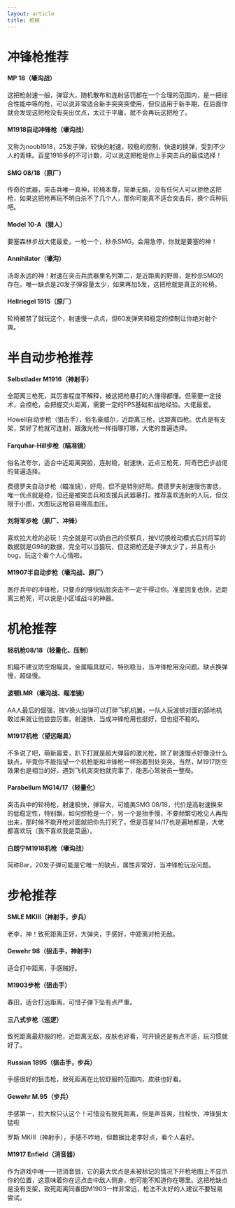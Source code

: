 ```yaml
---
layout: article
title: 枪械
---
```


# 冲锋枪推荐

#### MP 18（壕沟战）

这把枪射速一般，弹容大，随机散布和连射惩罚都在一个合理的范围内，是一把综合性能中等的枪，可以说非常适合新手突突突使用，但仅适用于新手期，在后面你就会发现这把枪没有突出优点，太过于平庸，就不会再玩这把枪了。

#### M1918自动冲锋枪（壕沟战） 

又称为noob1918，25发子弹，较快的射速，较稳的控制，快速的换弹，受到不少人的青睐。百星1918多的不可计数，可以说这把枪是你上手突击兵的最佳选择！

#### SMG 08/18（原厂）

传奇的武器，突击兵唯一真神，轮椅本尊，简单无脑，没有任何人可以拒绝这把枪，如果这把枪再玩不明白杀不了几个人，那你可能真不适合突击兵，换个兵种玩吧。

#### Model 10-A（猎人）

 要塞森林步战大佬最爱，一枪一个，秒杀SMG，会用急停，你就是要塞的神！

#### Annihilator（壕沟）

汤哥永远的神！射速在突击兵武器里名列第二，是近距离的野兽，是秒杀SMG的存在。唯一缺点是20发子弹容量太少，如果再加5发，这把枪就是真正的轮椅。

#### Hellriegel 1915（原厂）

轮椅被禁了就玩这个，射速慢一点点，但60发弹夹和稳定的控制让你绝对射个爽。

# 半自动步枪推荐

#### Selbstlader M1916（神射手）

全距离三枪死，其厉害程度不解释，被这把枪暴打的人懂得都懂。但需要一定技术，会控枪，会把握交火距离，需要一定的FPS基础和战地经验。大佬最爱。

Howell自动步枪（狙击手），俗名豪威尔，近距离三枪，远距离四枪。优点是有支架，架好了枪就可连射，跟激光枪一样指哪打哪，大佬的普遍选择。

#### Farquhar-Hill步枪（瞄准镜）

俗名法夸尔，适合中近距离突脸，连射稳，射速快，近点三枪死，阿奇巴巴步战佬的普遍选择。

费德罗夫自动步枪（瞄准镜），好用，但不是特别好用。费德罗夫射速慢伤害低，唯一优点就是稳，但还是被突击兵和支援兵武器暴打。推荐喜欢连射的人玩，但仅限于小图，大图玩这枪容易得高血压。

#### 刘将军步枪（原厂、冲锋）

喜欢拉大栓的必玩！完全就是可以奶自己的侦察兵，按V切换栓动模式后刘将军的数据就是G98的数据，完全可以当狙玩，但这把枪还是子弹太少了，并且有小bug，玩这个看个人心情啦。

#### M1907半自动步枪（壕沟战、原厂）

医疗兵中的冲锋枪，只要点的够快贴脸突击不一定干得过你。准星回复也快，近距离三枪死，可以说是小区域战斗的神器。

# 机枪推荐

#### 轻机枪08/18（轻量化、压制）

机瞄不建议防空炮瞄具，金属瞄具就可，特别稳当，当冲锋枪用没问题。缺点换弹慢，超级慢。

#### 波顿LMR（壕沟战、瞄准镜）

AA人最后的倔强，按V换火焰弹可以打碎飞机机翼，一队人玩波顿对面的舔地机敢过来就让他尝尝厉害。射速快，当成冲锋枪用也挺好，但也挺不稳的。

#### M1917机枪（望远瞄具）

不多说了吧，萌新最爱，趴下打就是超大弹容的激光枪，除了射速慢点好像没什么缺点，毕竟你不能指望一个机枪能和冲锋枪一样抱着到处突突。当然，M1917防空效果也是相当的好，遇到飞机突突他就完事了，能恶心驾驶员一整局。

#### Parabellum MG14/17（轻量化）

突击兵中的轮椅枪，射速极快，弹容大，可媲美SMG 08/18，代价是高射速换来的低稳定性，特别飘，如何控枪是一个，另一个是抬手慢，不要频繁切枪见人再掏出来，那时候不能开枪对面就把你先打死了。但是百星14/17也是遍地都是，大佬都喜欢玩（我不喜欢我是菜逼）。

#### 白朗宁M1918机枪（壕沟战）

简称Bar，20发子弹可能是它唯一的缺点，属性非常好，当冲锋枪玩没问题。

# 步枪推荐

#### SMLE MKIII（神射手，步兵）

老李，神！致死距离正好，大弹夹，手感好，中距离对枪无敌。

#### Gewehr 98（狙击手，神射手）

适合打中距离，手感贼好。

#### M1903步枪（狙击手）

春田，适合打远距离，可惜子弹下坠有点严重。

#### 三八式步枪（巡逻）

致死距离最舒服的枪，近距离无敌，皮肤也好看，可开镜还是有点不适，玩习惯就好了。

#### Russian 1895（狙击手，步兵）

手感很好的狙击枪，致死距离在比较舒服的范围内，皮肤也好看。

#### Gewehr M.95（步兵）

手感第一，拉大栓只认这个！可惜没有致死距离，但是声音爽，拉栓快，冲锋狙太猛啦

罗斯 MKIII（神射手），手感不咋地，但数据比老李好点，看个人喜好。

#### M1917 Enfield（消音器）

作为游戏中唯一一把消音狙，它的最大优点是未被标记的情况下开枪地图上不显示你的位置，这意味着你在远点击中敌人侧身，他可能不知道你在哪里。这把枪缺点是没有支架，致死距离同春田M1903一样非常远，枪法不太好的人建议不要轻易尝试。

